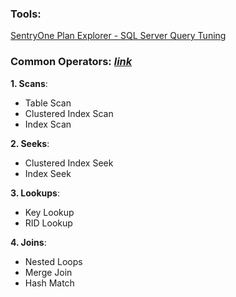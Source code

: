 ### Tools:
[SentryOne Plan Explorer - SQL Server Query Tuning](https://www.sentryone.com/plan-explorer)

### Common Operators: [*link*](https://docs.microsoft.com/en-us/sql/relational-databases/showplan-logical-and-physical-operators-reference)

**1. Scans**:
- Table Scan
- Clustered Index Scan
- Index Scan

**2. Seeks**:
- Clustered Index Seek
- Index Seek

**3. Lookups**:
- Key Lookup
- RID Lookup

**4. Joins**:
- Nested Loops
- Merge Join
- Hash Match
